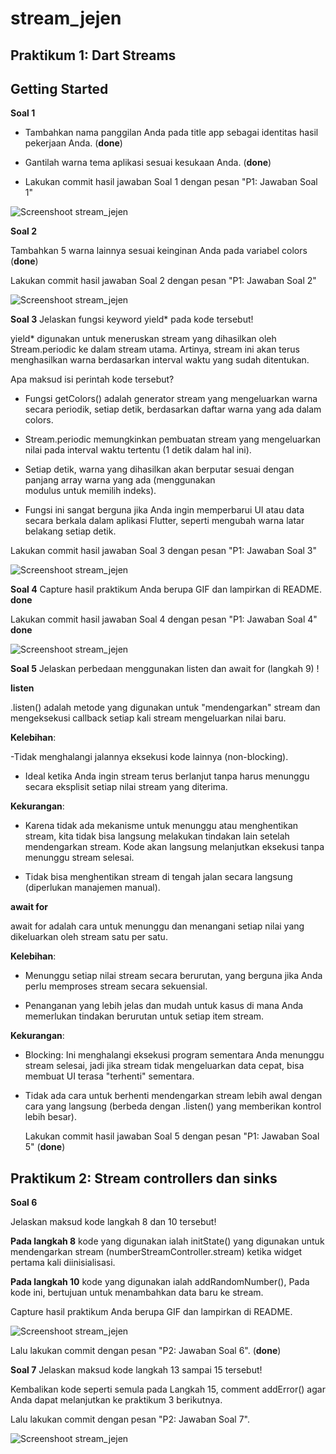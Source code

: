 # stream_jejen

## **Praktikum 1: Dart Streams**


## Getting Started
**Soal 1**

- Tambahkan nama panggilan Anda pada title app sebagai identitas hasil pekerjaan Anda. (**done**)

- Gantilah warna tema aplikasi sesuai kesukaan Anda. (**done**)

- Lakukan commit hasil jawaban Soal 1 dengan pesan "P1: Jawaban Soal 1"

![Screenshoot stream_jejen](images/JawabanSoal1.png)

**Soal 2**

Tambahkan 5 warna lainnya sesuai keinginan Anda pada variabel colors  (**done**)

Lakukan commit hasil jawaban Soal 2 dengan pesan "P1: Jawaban Soal 2"

![Screenshoot stream_jejen](images/JawabanSoal2.png)

**Soal 3**
Jelaskan fungsi keyword yield* pada kode tersebut!

yield* digunakan untuk meneruskan stream yang dihasilkan oleh Stream.periodic ke dalam stream utama. Artinya, stream ini akan terus menghasilkan warna berdasarkan interval waktu yang sudah ditentukan.

Apa maksud isi perintah kode tersebut?

- Fungsi getColors() adalah generator stream yang mengeluarkan warna secara periodik, setiap detik, berdasarkan 
  daftar warna yang ada dalam colors.

- Stream.periodic memungkinkan pembuatan stream yang mengeluarkan nilai pada interval waktu tertentu (1 detik 
  dalam hal ini).

- Setiap detik, warna yang dihasilkan akan berputar sesuai dengan panjang array warna yang ada (menggunakan  
  modulus untuk memilih indeks).

- Fungsi ini sangat berguna jika Anda ingin memperbarui UI atau data secara berkala dalam aplikasi Flutter, 
  seperti mengubah warna latar belakang setiap detik.

Lakukan commit hasil jawaban Soal 3 dengan pesan "P1: Jawaban Soal 3"

![Screenshoot stream_jejen](images/JawabanSoal3.png)

**Soal 4**
Capture hasil praktikum Anda berupa GIF dan lampirkan di README. **done**

Lakukan commit hasil jawaban Soal 4 dengan pesan "P1: Jawaban Soal 4" **done**

![Screenshoot stream_jejen](images/JawabanSoal4.png)

**Soal 5**
Jelaskan perbedaan menggunakan listen dan await for (langkah 9) !

**listen**

.listen() adalah metode yang digunakan untuk "mendengarkan" stream dan mengeksekusi callback setiap kali stream mengeluarkan nilai baru.


**Kelebihan**:

-Tidak menghalangi jalannya eksekusi kode lainnya (non-blocking).

- Ideal ketika Anda ingin stream terus berlanjut tanpa harus menunggu secara eksplisit setiap nilai stream yang 
  diterima.

**Kekurangan**:

- Karena tidak ada mekanisme untuk menunggu atau menghentikan stream, kita tidak bisa langsung melakukan 
  tindakan lain setelah mendengarkan stream. Kode akan langsung melanjutkan eksekusi tanpa menunggu stream selesai.

- Tidak bisa menghentikan stream di tengah jalan secara langsung (diperlukan manajemen manual).

**await for**

await for adalah cara untuk menunggu dan menangani setiap nilai yang dikeluarkan oleh stream satu per satu.

**Kelebihan**:

- Menunggu setiap nilai stream secara berurutan, yang berguna jika Anda perlu 
  memproses stream secara sekuensial.

- Penanganan yang lebih jelas dan mudah untuk kasus di mana Anda memerlukan 
  tindakan berurutan untuk setiap item stream.

**Kekurangan**:

- Blocking: Ini menghalangi eksekusi program sementara Anda menunggu stream selesai, jadi jika stream tidak 
  mengeluarkan data cepat, bisa membuat UI terasa "terhenti" sementara.

- Tidak ada cara untuk berhenti mendengarkan stream lebih awal dengan cara yang langsung (berbeda dengan 
  .listen() yang memberikan kontrol lebih besar).

  Lakukan commit hasil jawaban Soal 5 dengan pesan "P1: Jawaban Soal 5" (**done**)

## **Praktikum 2: Stream controllers dan sinks**

**Soal 6**

Jelaskan maksud kode langkah 8 dan 10 tersebut!

**Pada langkah 8** kode yang digunakan ialah initState() yang digunakan untuk mendengarkan stream (numberStreamController.stream) ketika widget pertama kali diinisialisasi.

**Pada langkah 10** kode yang digunakan ialah addRandomNumber(), Pada kode ini, bertujuan untuk menambahkan data baru ke stream.

Capture hasil praktikum Anda berupa GIF dan lampirkan di README.

![Screenshoot stream_jejen](images/JawabanSoal5.png)

Lalu lakukan commit dengan pesan "P2: Jawaban Soal 6". (**done**)


**Soal 7**
Jelaskan maksud kode langkah 13 sampai 15 tersebut!

Kembalikan kode seperti semula pada Langkah 15, comment addError() agar Anda dapat melanjutkan ke praktikum 3 berikutnya.

Lalu lakukan commit dengan pesan "P2: Jawaban Soal 7".

![Screenshoot stream_jejen](images/JawabanSoal7.png)